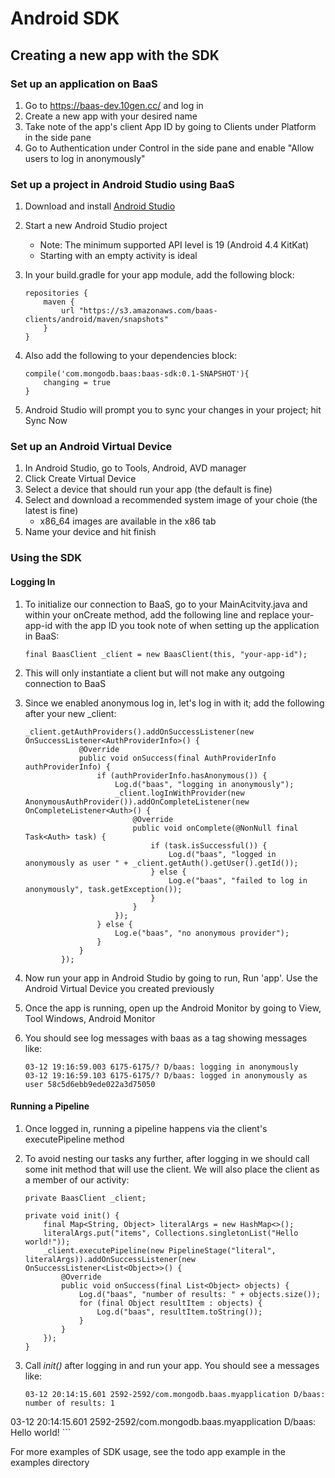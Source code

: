 # Android SDK

## Creating a new app with the SDK

### Set up an application on BaaS
1. Go to https://baas-dev.10gen.cc/ and log in
2. Create a new app with your desired name
3. Take note of the app's client App ID by going to Clients under Platform in the side pane
4. Go to Authentication under Control in the side pane and enable "Allow users to log in anonymously"

### Set up a project in Android Studio using BaaS
1. Download and install [Android Studio](https://developer.android.com/studio/index.html)
2. Start a new Android Studio project
	* Note: The minimum supported API level is 19 (Android 4.4 KitKat)
	* Starting with an empty activity is ideal
3. In your build.gradle for your app module, add the following block:
	
	```
	repositories {
		maven {
			url "https://s3.amazonaws.com/baas-clients/android/maven/snapshots"
		}
	}
	```

4. Also add the following to your dependencies block:

	```
	compile('com.mongodb.baas:baas-sdk:0.1-SNAPSHOT'){
		changing = true
	}
	```

5. Android Studio will prompt you to sync your changes in your project; hit Sync Now

### Set up an Android Virtual Device

1. In Android Studio, go to Tools, Android, AVD manager
2. Click Create Virtual Device
3. Select a device that should run your app (the default is fine)
4. Select and download a recommended system image of your choie (the latest is fine)
	* x86_64 images are available in the x86 tab
5. Name your device and hit finish

### Using the SDK

#### Logging In
1. To initialize our connection to BaaS, go to your MainAcitvity.java and within your onCreate method, add the following line and replace your-app-id with the app ID you took note of when setting up the application in BaaS:

	```
	final BaasClient _client = new BaasClient(this, "your-app-id");
	```

2. This will only instantiate a client but will not make any outgoing connection to BaaS
3. Since we enabled anonymous log in, let's log in with it; add the following after your new _client:

	```
	_client.getAuthProviders().addOnSuccessListener(new OnSuccessListener<AuthProviderInfo>() {
	            @Override
	            public void onSuccess(final AuthProviderInfo authProviderInfo) {
	                if (authProviderInfo.hasAnonymous()) {
	                    Log.d("baas", "logging in anonymously");
	                    _client.logInWithProvider(new AnonymousAuthProvider()).addOnCompleteListener(new OnCompleteListener<Auth>() {
	                        @Override
	                        public void onComplete(@NonNull final Task<Auth> task) {
	                            if (task.isSuccessful()) {
	                                Log.d("baas", "logged in anonymously as user " + _client.getAuth().getUser().getId());
	                            } else {
	                                Log.e("baas", "failed to log in anonymously", task.getException());
	                            }
	                        }
	                    });
	                } else {
	                    Log.e("baas", "no anonymous provider");
	                }
	            }
	        });
	```

4. Now run your app in Android Studio by going to run, Run 'app'. Use the Android Virtual Device you created previously
5. Once the app is running, open up the Android Monitor by going to View, Tool Windows, Android Monitor
6. You should see log messages with baas as a tag showing messages like:

	```
	03-12 19:16:59.003 6175-6175/? D/baas: logging in anonymously                                                    	
	03-12 19:16:59.103 6175-6175/? D/baas: logged in anonymously as user 58c5d6ebb9ede022a3d75050
	```

#### Running a Pipeline

1. Once logged in, running a pipeline happens via the client's executePipeline method
2. To avoid nesting our tasks any further, after logging in we should call some init method that will use the client. We will also place the client as a member of our activity:

	```
	private BaasClient _client;
	
	private void init() {
        final Map<String, Object> literalArgs = new HashMap<>();
        literalArgs.put("items", Collections.singletonList("Hello world!"));
        _client.executePipeline(new PipelineStage("literal", literalArgs)).addOnSuccessListener(new OnSuccessListener<List<Object>>() {
            @Override
            public void onSuccess(final List<Object> objects) {
                Log.d("baas", "number of results: " + objects.size());
                for (final Object resultItem : objects) {
                    Log.d("baas", resultItem.toString());
                }
            }
        });
    }
	```
3. Call _init()_ after logging in and run your app. You should see a messages like:

	```
	03-12 20:14:15.601 2592-2592/com.mongodb.baas.myapplication D/baas: number of results: 1
03-12 20:14:15.601 2592-2592/com.mongodb.baas.myapplication D/baas: Hello world!
	```


For more examples of SDK usage, see the todo app example in the examples directory
